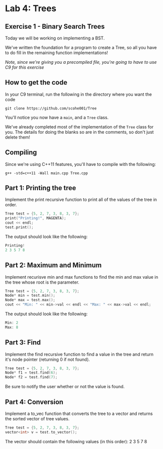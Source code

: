 Lab 4: Trees
===================================

Exercise 1 - Binary Search Trees
----------

Today we will be working on implementing a BST. 

We've written the foundation for a program to create a Tree, so all you have to do fill in the remaining function implementations!

_Note, since we're giving you a precompiled file, you're going to have to use C9 for this exercise_

How to get the code
-------------------
In your C9 terminal, run the following in the directory where you want the code

	git clone https://github.com/scohe001/Tree

You'll notice you now have a `main`, and a `Tree` class.

We've already completed most of the implementation of the `Tree` class for you. The details for doing the blanks so are in the comments, so don't just delete them!

Compiling
---------

Since we're using C++11 features, you'll have to compile with the following:

	g++ -std=c++11 -Wall main.cpp Tree.cpp
	
Part 1: Printing the tree
----------
Implement the print recursive function to print all of the values of the tree in order.

```cpp
Tree test = {5, 2, 7, 3, 8, 3, 7};
print("Printing!", MAGENTA);
cout << endl;
test.print();
```

The output should look like the following:
```cpp
Printing!
2 3 5 7 8 
```

Part 2: Maximum and Minimum
----------
Implement recurisve min and max functions to find the min and max value in the tree whose root is the parameter.

```cpp
Tree test = {5, 2, 7, 3, 8, 3, 7};
Node* min = test.min();
Node* max = test.max();
cout << "Min: " << min->val << endl << "Max: " << max->val << endl;
```
The output should look like the following:
```cpp
Min: 2
Max: 8
```

Part 3: Find
----------
Implement the find recursive function to find a value in the tree and return it's node pointer (returning 0 if not found).

```cpp
Tree test = {5, 2, 7, 3, 8, 3, 7};
Node* f1 = test.find(6);
Node* f2 = test.find(7);
```
Be sure to notify the user whether or not the value is found. 

Part 4: Conversion
----------
 Implement a to_vec function that converts the tree to a vector and returns the sorted vector of tree values.
 
```cpp
Tree test = {5, 2, 7, 3, 8, 3, 7};
vector<int> v = test.to_vector();
```
The vector should contain the following values (in this order): 2 3 5 7 8


